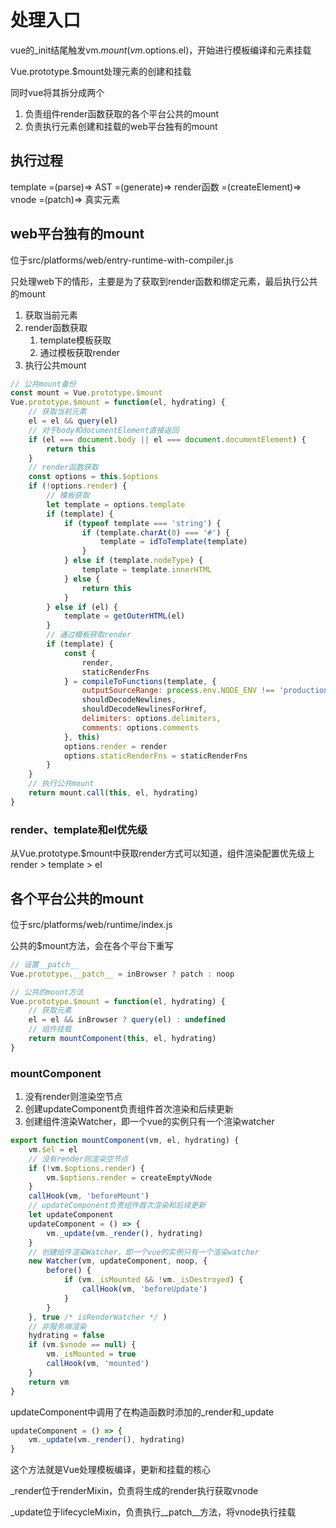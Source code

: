 # 处理入口

vue的_init结尾触发vm.$mount(vm.$options.el)，开始进行模板编译和元素挂载

Vue.prototype.$mount处理元素的创建和挂载

同时vue将其拆分成两个
1. 负责组件render函数获取的各个平台公共的mount
2. 负责执行元素创建和挂载的web平台独有的mount

## 执行过程

template =(parse)=> AST =(generate)=> render函数 =(createElement)=> vnode =(patch)=> 真实元素

## web平台独有的mount

位于src/platforms/web/entry-runtime-with-compiler.js

只处理web下的情形，主要是为了获取到render函数和绑定元素，最后执行公共的mount

1. 获取当前元素
2. render函数获取
   1. template模板获取
   2. 通过模板获取render
3. 执行公共mount

```js
// 公共mount备份
const mount = Vue.prototype.$mount
Vue.prototype.$mount = function(el, hydrating) {
    // 获取当前元素
    el = el && query(el)
    // 对于body和documentElement直接返回
    if (el === document.body || el === document.documentElement) {
        return this
    }
    // render函数获取
    const options = this.$options
    if (!options.render) {
        // 模板获取
        let template = options.template
        if (template) {
            if (typeof template === 'string') {
                if (template.charAt(0) === '#') {
                    template = idToTemplate(template)
                }
            } else if (template.nodeType) {
                template = template.innerHTML
            } else {
                return this
            }
        } else if (el) {
            template = getOuterHTML(el)
        }
        // 通过模板获取render
        if (template) {
            const {
                render,
                staticRenderFns
            } = compileToFunctions(template, {
                outputSourceRange: process.env.NODE_ENV !== 'production',
                shouldDecodeNewlines,
                shouldDecodeNewlinesForHref,
                delimiters: options.delimiters,
                comments: options.comments
            }, this)
            options.render = render
            options.staticRenderFns = staticRenderFns
        }
    }
    // 执行公共mount
    return mount.call(this, el, hydrating)
}
```

### render、template和el优先级

从Vue.prototype.$mount中获取render方式可以知道，组件渲染配置优先级上render > template > el

## 各个平台公共的mount

位于src/platforms/web/runtime/index.js

公共的$mount方法，会在各个平台下重写

```js
// 设置__patch__
Vue.prototype.__patch__ = inBrowser ? patch : noop

// 公共的mount方法
Vue.prototype.$mount = function(el, hydrating) {
    // 获取元素
    el = el && inBrowser ? query(el) : undefined
    // 组件挂载
    return mountComponent(this, el, hydrating)
}
```

### mountComponent

1. 没有render则渲染空节点
2. 创建updateComponent负责组件首次渲染和后续更新
3. 创建组件渲染Watcher，即一个vue的实例只有一个渲染watcher

```js
export function mountComponent(vm, el, hydrating) {
    vm.$el = el
    // 没有render则渲染空节点
    if (!vm.$options.render) {
        vm.$options.render = createEmptyVNode
    }
    callHook(vm, 'beforeMount')
    // updateComponent负责组件首次渲染和后续更新
    let updateComponent
    updateComponent = () => {
        vm._update(vm._render(), hydrating)
    }
    // 创建组件渲染Watcher，即一个vue的实例只有一个渲染watcher
    new Watcher(vm, updateComponent, noop, {
        before() {
            if (vm._isMounted && !vm._isDestroyed) {
                callHook(vm, 'beforeUpdate')
            }
        }
    }, true /* isRenderWatcher */ )
    // 非服务端渲染
    hydrating = false
    if (vm.$vnode == null) {
        vm._isMounted = true
        callHook(vm, 'mounted')
    }
    return vm
}
```

updateComponent中调用了在构造函数时添加的_render和_update

```js
updateComponent = () => {
    vm._update(vm._render(), hydrating)
}
```

这个方法就是Vue处理模板编译，更新和挂载的核心

_render位于renderMixin，负责将生成的render执行获取vnode

_update位于lifecycleMixin，负责执行__patch__方法，将vnode执行挂载
